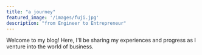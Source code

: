 ```yaml
---
title: "a journey"
featured_image: '/images/fuji.jpg'
description: "from Engineer to Entrepreneur"
---
```

Welcome to my blog! Here, I'll be sharing my experiences and progress as I venture into the world of business.
